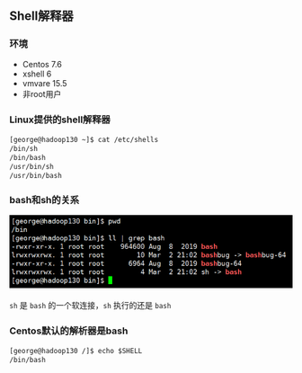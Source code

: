 ## Shell解释器

### 环境

- Centos 7.6
- xshell 6
- vmvare 15.5
- 非root用户



### Linux提供的shell解释器

```shell
[george@hadoop130 ~]$ cat /etc/shells 
/bin/sh
/bin/bash
/usr/bin/sh
/usr/bin/bash
```





### bash和sh的关系

![image-20200719105241689](images/image-20200719105241689.png)

`sh` 是 `bash` 的一个软连接，`sh` 执行的还是 `bash`





### Centos默认的解析器是bash

```shell
[george@hadoop130 /]$ echo $SHELL
/bin/bash
```


